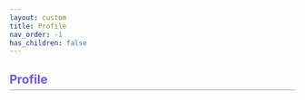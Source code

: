 ```yaml
---
layout: custom
title: Profile
nav_order: -1
has_children: false
---
```


<body id='body-info'>
    <h2 class='heading'><strong>Profile</strong></h2>
    <div class='container' id='profile'></div>
</body>

<script type='module'>
    import { auth } from '../../assets/js/firebase.js';
    import { onAuthStateChanged, signInWithPopup, GoogleAuthProvider } from "https://www.gstatic.com/firebasejs/11.6.0/firebase-auth.js";

    const div = document.querySelector('#profile');

    onAuthStateChanged(auth, (user) => {
        div.innerHTML = '';

        if (user) {
            // user is signed in so show this
            const img = document.createElement('img');
            img.src = user.photoURL;
            img.alt = 'Profile Photo';
            img.className = 'profile-img container-element';

            div.appendChild(img);

            // user information
            const info = document.createElement('div');
            info.className = 'container-element';
            div.appendChild(info);

            const p = document.createElement('p');
            p.textContent = user.displayName;
            p.className = 'user-name container-text';
            info.appendChild(p);

            const p1 = document.createElement('p');
            p1.textContent = user.email;
            p1.className = 'container-text';
            info.appendChild(p1);

            const p2 = document.createElement('p');
            p2.textContent = 'Member since: ' + user.metadata.creationTime;
            p2.className = 'container-text';
            info.appendChild(p2);

            // add sign out button to change users if needed
            const button = document.createElement('button');
            button.textContent = 'Sign Out';
            button.className = 'container-element sign-out';

            button.addEventListener('click', () => {
                auth.signOut();
                window.location.reload();
            })

            div.appendChild(button);

            // Add Certification Progress div
            const body = document.querySelector('main');

            const certHeader = document.createElement('h2');
            certHeader.className = 'heading';
            certHeader.textContent = 'Certification Progress';
            certHeader.style.fontWeight = 'bold';
            body.appendChild(certHeader);

            const cert = document.createElement('div');
            cert.className = 'container';
            body.appendChild(cert);

            const certification = document.createElement('img');
            certification.src = '../../assets/images/certificate.jpg';
            certification.alt = 'DevSecOps Certificate';
            certification.className = 'container-element cert';
            cert.append(certification);

            const progress = document.createElement('div');
            progress.className = 'container-element';
            cert.append(progress);

            const label = document.createElement('p');
            label.textContent = 'DevSecOps Professional Certification';
            label.style.fontSize = '20px'
            label.style.fontWeight = 'bold';
            progress.appendChild(label);

            const claimBtn = document.createElement('button');
            claimBtn.textContent = 'Claim Certificate';
            claimBtn.className = 'container-element claim-certificate';
            // claimBtn.addEventListener('click', () => {
            //     window.open('/certificate-claim', '_blank');
            // });
            cert.append(claimBtn);


            // Add Quiz Performance div
            const quizHeader = document.createElement('h2');
            quizHeader.className = 'heading';
            quizHeader.textContent = 'Quiz Performance';
            quizHeader.style.fontWeight = 'bold';
            body.appendChild(quizHeader);

            const quiz = document.createElement('div');
            quiz.className = 'container';
            body.appendChild(quiz);

        } else {
            // space showing that a user is not signed in
            const container = document.querySelector('#profile');
            container.className = 'container signed-out'
            const button = document.createElement('button');
            container.appendChild(button);

            button.textContent = 'Sign in';
            button.className = 'container-element sign-in';
            button.addEventListener('click', () => {
                const provider = new GoogleAuthProvider();
                return signInWithPopup(auth, provider);
            });
        }
    });
</script>

<style>
    .container {
        display: flex;
        border: 1px solid #cccccc;
        margin: 20px auto;
        justify-content: left;
        align-items: center;
        margin-top: 5px;
        background: #f9f9f9;
        border-radius: 10px;
    }

    .container-element {
        margin: 15px;
    }

    .profile-img {
        border-radius: 50%;
    }

    .heading {
        margin-top: 15px;
        padding-top: 15px;
        margin-bottom: 0;
        color: #7253ed;
    }

    .user-name {
        font-weight: bold;
        font-size: 20px;
    }

    .sign-out {
        color: #B22222;
        border: 2px solid #B22222;
        border-radius: 10px;
        background: rgba(222, 106, 106, 0.4);
        padding: 10px;
        margin-left: 70px;
    }

    .sign-out:hover { 
        background: rgba(192, 57, 43, 0.35);
        cursor: pointer;
    }

    .sign-in {
        color: green;
        border: 2px solid green;
        border-radius: 10px;
        padding: 10px;
        background: rgba(147, 225, 147, 0.4);
    }

    .sign-in:hover {
        background: rgba(165, 214, 167, 0.8);
        cursor: pointer;
    }

    .signed-out {
        justify-content: center;
    }

    .cert {
        width: 150px;
        height: auto;
        border-radius: 10px;
    }

    .container-text {
        margin: 3px;
    }

    .claim-certificate {
        margin-left: auto;
        color: rgb(21, 55, 208);
        border: 2px solid rgb(22, 22, 148);
        background: rgba(21, 55, 208, 0.1);
        padding: 10px;
        border-radius: 10px;
    }

    .claim-certificate:hover {
    background: rgba(21, 55, 208, 0.2);
    cursor: pointer;
}
</style>
